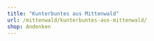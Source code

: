 ```yaml
---
title: "Kunterbuntes aus Mittenwald"
url: /mittenwald/kunterbuntes-aus-mittenwald/
shop: Andenken
---
```

